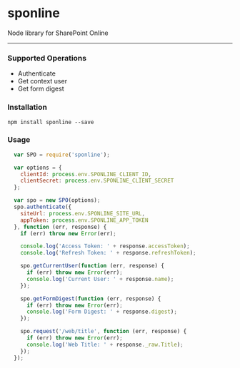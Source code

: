 sponline
========

Node library for SharePoint Online

---
### Supported Operations

- Authenticate
- Get context user
- Get form digest

### Installation
`npm install sponline --save`

### Usage

```javascript
  var SPO = require('sponline');

  var options = {
    clientId: process.env.SPONLINE_CLIENT_ID,
    clientSecret: process.env.SPONLINE_CLIENT_SECRET
  };

  var spo = new SPO(options);
  spo.authenticate({
    siteUrl: process.env.SPONLINE_SITE_URL,
    appToken: process.env.SPONLINE_APP_TOKEN
  }, function (err, response) {
    if (err) throw new Error(err);

    console.log('Access Token: ' + response.accessToken);
    console.log('Refresh Token: ' + response.refreshToken);

    spo.getCurrentUser(function (err, response) {
      if (err) throw new Error(err);
      console.log('Current User: ' + response.name);
    });

    spo.getFormDigest(function (err, response) {
      if (err) throw new Error(err);
      console.log('Form Digest: ' + response.digest);
    });

    spo.request('/web/title', function (err, response) {
      if (err) throw new Error(err);
      console.log('Web Title: ' + response._raw.Title);
    });
  });
```